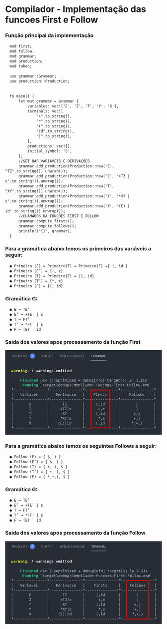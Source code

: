 # Compilador - Implementação das funcoes First e Follow

### Função principal da implementação

      mod first;
      mod follow;
      mod grammar;
      mod production;
      mod token;

      use grammar::Grammar;
      use production::Production;


      fn main() {
          let mut grammar = Grammar {
              variables: vec!['E', 'Z', 'T', 'Y', 'X'],
              terminals: vec![
                  "+".to_string(),
                  "*".to_string(),
                  "(".to_string(),
                  "id".to_string(),
                  ")".to_string(),
              ],
              productions: vec![],
              initial_symbol: 'S',
          };
          //SET DAS VARIAVEIS E DERIVAÇÔES
          grammar.add_production(Production::new('E', "TZ".to_string()).unwrap());
          grammar.add_production(Production::new('Z', "+TZ | ε".to_string()).unwrap());
          grammar.add_production(Production::new('T', "XY".to_string()).unwrap());
          grammar.add_production(Production::new('Y', "*XY | ε".to_string()).unwrap());
          grammar.add_production(Production::new('X', "(E) | id".to_string()).unwrap());
          //CHAMADOS DA FUNÇÕES FIRST E FOLLOW
          grammar.compute_firsts();
          grammar.compute_follows();
          println!("{}", grammar);
      }

### Para a gramática abaixo temos os primeiros das variáveis a seguir:

      ● Primeiro (E) = Primeiro(T) = Primeiro(F) ={ (, id }
      ● Primeiro (E’) = {+, ε}
      ● Primeiro (T) = Primeiro(F) = {(, id}
      ● Primeiro (T’) = {*, ε}
      ● Primeiro (F) = {(, id}
 ### Gramática G:
      ● E → TE’
      ● E’ → +TE’ | ε
      ● T → FT’
      ● T’ → *FT’ | ε
      ● F → (E) | id

### Saida dos valores apos processamento da função First
![](https://github.com/enivaldoqueiroz/Compilador-Funcoes-First-Follow/blob/main/img/img001.png)

### Para a gramática abaixo temos os seguintes Follows a seguir:
      ● Follow (E) = { $, ) }
      ● Follow (E’) = { $, ) }
      ● Follow (T) = { +, ), $ }
      ● Follow (T’) = { +, ), $ }
      ● Follow (F) = { *,+,), $ }
 ### Gramática G:
      ● E → TE’
      ● E’ → +TE’ | ε
      ● T → FT’
      ● T’ → *FT’ | ε
      ● F → (E) | id

### Saida dos valores apos processamento da função Follow
![](https://github.com/enivaldoqueiroz/Compilador-Funcoes-First-Follow/blob/main/img/img002.png)
